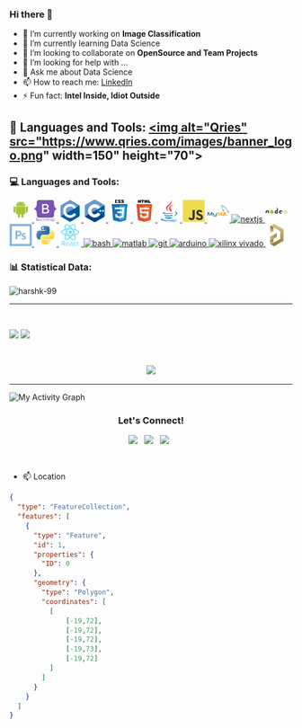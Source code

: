 ### Hi there 👋

- 🔭 I’m currently working on **Image Classification**
- 🌱 I’m currently learning Data Science
- 👯 I’m looking to collaborate on **OpenSource and Team Projects**
- 🤔 I’m looking for help with ...
- 💬 Ask me about Data Science
- 📫 How to reach me: [LinkedIn](https://www.linkedin.com/in/sachin-mishra19566/)
- ⚡ Fun fact: **Intel Inside, Idiot Outside**

🚀 Languages and Tools:
    <a href="https://www.qries.com/">
         <img alt="Qries" src="https://www.qries.com/images/banner_logo.png"
         width=150" height="70">
      </a>
---

<h3 align="left">💻 Languages and Tools: </h3>

<p align="left"> 
  <a href="https://developer.android.com" target="_blank" rel="noreferrer"> 
    <img
      src="https://raw.githubusercontent.com/devicons/devicon/master/icons/android/android-original-wordmark.svg"
      alt="android" width="40" height="40" /> 
  </a> 
  
  <a href="https://getbootstrap.com" target="_blank" rel="noreferrer">
    <img src="https://raw.githubusercontent.com/devicons/devicon/master/icons/bootstrap/bootstrap-plain-wordmark.svg"
      alt="bootstrap" width="40" height="40" /> 
  </a> 
  
  <a href="https://www.programiz.com/c-programming" target="_blank" rel="noreferrer"> 
    <img src="https://raw.githubusercontent.com/devicons/devicon/master/icons/c/c-original.svg"
      alt="c" width="40" height="40" /> 
  </a> 
  
  <a href="https://www.programiz.com/cpp-programming" target="_blank" rel="noreferrer">
    <img src="https://raw.githubusercontent.com/devicons/devicon/master/icons/cplusplus/cplusplus-original.svg"
      alt="cplusplus" width="40" height="40" /> 
  </a> 
  
  <a href="https://web.dev/learn/css/" target="_blank" rel="noreferrer"> 
    <img src="https://raw.githubusercontent.com/devicons/devicon/master/icons/css3/css3-original-wordmark.svg" alt="css3"
      width="40" height="40" /> 
  </a> 
  
  <a href="https://www.w3.org/html/" target="_blank" rel="noreferrer"> 
    <img src="https://raw.githubusercontent.com/devicons/devicon/master/icons/html5/html5-original-wordmark.svg"
      alt="html5" width="40" height="40" /> 
  </a> 
  
  <a href="https://www.java.com" target="_blank" rel="noreferrer"> 
    <img src="https://raw.githubusercontent.com/devicons/devicon/master/icons/java/java-original.svg" alt="java" width="40"
      height="40" /> 
  </a> 
  
  <a href="https://developer.mozilla.org/en-US/docs/Web/JavaScript" target="_blank" rel="noreferrer"> 
    <img src="https://raw.githubusercontent.com/devicons/devicon/master/icons/javascript/javascript-original.svg"
      alt="javascript" width="40" height="40" /> 
  </a> 
  
  <a href="https://www.mysql.com/" target="_blank" rel="noreferrer"> 
    <img src="https://raw.githubusercontent.com/devicons/devicon/master/icons/mysql/mysql-original-wordmark.svg"
      alt="mysql" width="40" height="40" /> 
  </a> 
  
  <a href="https://nextjs.org" target="_blank" rel="noreferrer"> 
    <img src="https://camo.githubusercontent.com/92ec9eb7eeab7db4f5919e3205918918c42e6772562afb4112a2909c1aaaa875/68747470733a2f2f6173736574732e76657263656c2e636f6d2f696d6167652f75706c6f61642f76313630373535343338352f7265706f7369746f726965732f6e6578742d6a732f6e6578742d6c6f676f2e706e67" alt="nextjs"
      width="40" height="40" /> 
  </a> 
  
  <a href="https://nodejs.org" target="_blank" rel="noreferrer"> 
    <img src="https://raw.githubusercontent.com/devicons/devicon/master/icons/nodejs/nodejs-original-wordmark.svg"
      alt="nodejs" width="40" height="40" /> 
  </a> 
  
  <a href="https://www.photoshop.com/en" target="_blank" rel="noreferrer"> 
    <img src="https://raw.githubusercontent.com/devicons/devicon/master/icons/photoshop/photoshop-line.svg" alt="photoshop"
      width="40" height="40" /> 
  </a> 
  
  <a href="https://www.python.org" target="_blank" rel="noreferrer"> 
    <img src="https://raw.githubusercontent.com/devicons/devicon/master/icons/python/python-original.svg" alt="python"
      width="40" height="40" /> 
  </a> 
  
  <a href="https://reactjs.org/" target="_blank" rel="noreferrer"> 
    <img src="https://raw.githubusercontent.com/devicons/devicon/master/icons/react/react-original-wordmark.svg"
      alt="react" width="40" height="40" /> 
  </a> 
    
  <a href="https://learnxinyminutes.com/docs/bash/" target="_blank" rel="noreferrer"> 
    <img src="https://camo.githubusercontent.com/bbb327d6ba7708520eaafd13396fed64d73bf5df5c4cdd0ba03cf0843f7a9340/68747470733a2f2f7777772e766563746f726c6f676f2e7a6f6e652f6c6f676f732f676e755f626173682f676e755f626173682d69636f6e2e737667"
      alt="bash" width="40" height="40" /> 
  </a> 
    
  <a href="https://www.mathworks.com/products/matlab.html" target="_blank" rel="noreferrer"> 
    <img src="https://camo.githubusercontent.com/a240bd1934154469afd73f16cdd1def3c652f4c029758d1d20ea40823371e874/68747470733a2f2f75706c6f61642e77696b696d656469612e6f72672f77696b6970656469612f636f6d6d6f6e732f7468756d622f322f32312f4d61746c61625f4c6f676f2e706e672f36363770782d4d61746c61625f4c6f676f2e706e67"
      alt="matlab" width="40" height="40" /> 
  </a> 
    
  <a href="https://www.atlassian.com/git" target="_blank" rel="noreferrer"> 
    <img src="https://camo.githubusercontent.com/fbfcb9e3dc648adc93bef37c718db16c52f617ad055a26de6dc3c21865c3321d/68747470733a2f2f7777772e766563746f726c6f676f2e7a6f6e652f6c6f676f732f6769742d73636d2f6769742d73636d2d69636f6e2e737667"
      alt="git" width="40" height="40" /> 
  </a> 
  
  <a href="https://www.arduino.cc" target="_blank" rel="noreferrer"> 
    <img src="https://camo.githubusercontent.com/a9e049ade1147226016feb1ab0024b7e09cf5e6ce7921aa9e7326942f98c71dd/687474703a2f2f636f6e74656e742e61726475696e6f2e63632f6272616e642f61726475696e6f2d636f6c6f722e737667"
      alt="arduino" width="40" height="40" /> 
  </a> 
    
  <a href="https://www.xilinx.com/products/design-tools/vivado.html" target="_blank" rel="noreferrer"> 
    <img src="https://user-images.githubusercontent.com/48672827/57464068-a2a35580-72ae-11e9-9d52-7cadbf0cb940.png"
      alt="xilinx vivado" width="40" height="40" /> 
  </a> 
    
  <a href="https://www.altium.com/altium-designer" target="_blank" rel="noreferrer"> 
    <img src="https://raw.githubusercontent.com/github/explore/7af95003139e68a3a54e382bb4f23a72836ef348/topics/altium-designer/altium-designer.png"
      alt="altium designer" width="40" height="40" /> 
  </a> 
</p>

<h3>📊 Statistical Data: </h3>
<p><img align="center"
    src="https://github-readme-stats.vercel.app/api/top-langs?username=harshk-99&show_icons=true&theme=radical&locale=en&layout=compact"
    alt="harshk-99" /></p>

---
<br/>

<p align="left">
  <img width="49.5%" src="https://github-readme-stats.vercel.app/api?username=harshk-99&show_icons=true&theme=radical&hide_border=true" />
    <img width="49.5%" src="https://github-readme-streak-stats.herokuapp.com/?user=harshk-99&theme=radical&hide_border=true" />
  </a>
</p>

<br>

<p align=center>
  <img src="https://github-profile-trophy.vercel.app/?username=harshk-99&theme=radical&no-frame=true&column=6&row=1" />
</p>

---

![My Activity Graph](https://activity-graph.herokuapp.com/graph?username=harshk-99&custom_title=Harsh's%20Contribution%20Graph%20📈&theme=react-dark&hide_border=true&line=d1a01f&point=c58545)

<h3 align="center">Let's Connect!</h3>
<p align="center">
<a href="https://www.linkedin.com/in/harsh-kudtarkar-4540b6160/"><img height="30" src="https://img.shields.io/badge/linkedin-blue.svg?&style=for-the-badge&logo=linkedin&logoColor=white"></a>&nbsp;&nbsp;
<a href="https://instagram.com/harsh_15.99"><img height="30" src="https://img.shields.io/badge/Instagram-E4405F?style=for-the-badge&logo=instagram&logoColor=white"></a>&nbsp;&nbsp;
<a href="https://twitter.com/harry15_99?t=qfneEZoQOqTyhDg&s=08"><img height="30" src="https://img.shields.io/badge/Twitter-1DA1F2?style=for-the-badge&logo=twitter&logoColor=white" /></a>&nbsp;&nbsp;
</p>

<br>

- 📫 Location
```geojson
{
  "type": "FeatureCollection",
  "features": [
    {
      "type": "Feature",
      "id": 1,
      "properties": {
        "ID": 0
      },
      "geometry": {
        "type": "Polygon",
        "coordinates": [
          [
              [-19,72],
              [-19,72],
              [-19,72],
              [-19,73],
              [-19,72]
          ]
        ]
      }
    }
  ]
}
```
